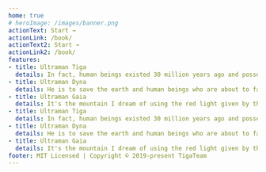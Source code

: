 ```yaml
---
home: true
# heroImage: /images/banner.png
actionText: Start →
actionLink: /book/
actionText2: Start →
actionLink2: /book/
features:
- title: Ultraman Tiga
  details: In fact, human beings existed 30 million years ago and possessed high technology, which is called super ancient times. Dija Altman was a super ancient giant of light who came to the earth from Orion 30 million years ago. However, after he came to the earth, he degenerated into a dark giant for unknown reasons. After eliminating the monster, dark diga and his three dark companions defeated all the giants to dominate the super ancient world. However, under the persuasion of the earth defense team leader Youlian (also translated as youshalei), the leader of the earth defense team at that time, suggested that the dark would become a dark giant Degas abandoned the secret and took away the power of light from his three dark companions, and sealed the three dark giants into the warriors of light.
- title: Ultraman Dyna
  details: He is to save the earth and human beings who are about to face a new era of new fields. He integrates the new giant of light in the universe with the flying bird letter of super guts. He transforms himself with the help of flash sword, and has the same body posture and the same ability of shape change as dija Altman. Dana Altman and birdsong are completely one entity. The giant of light appeared after Degas, and the specific birthplace is unknown.
- title: Ultraman Gaia
  details: It's the mountain I dream of using the red light given by the earth's earth to transform into the earth like red giant Gaia Altman. Undoubtedly, Gaia is the representation of my dream. Therefore, his character is as kind and gentle as "my dream", and he is an aut warrior with rich skills.
- title: Ultraman Tiga
  details: In fact, human beings existed 30 million years ago and possessed high technology, which is called super ancient times. Dija Altman was a super ancient giant of light who came to the earth from Orion 30 million years ago. However, after he came to the earth, he degenerated into a dark giant for unknown reasons. After eliminating the monster, dark diga and his three dark companions defeated all the giants to dominate the super ancient world. However, under the persuasion of the earth defense team leader Youlian (also translated as youshalei), the leader of the earth defense team at that time, suggested that the dark would become a dark giant Degas abandoned the secret and took away the power of light from his three dark companions, and sealed the three dark giants into the warriors of light.
- title: Ultraman Dyna
  details: He is to save the earth and human beings who are about to face a new era of new fields. He integrates the new giant of light in the universe with the flying bird letter of super guts. He transforms himself with the help of flash sword, and has the same body posture and the same ability of shape change as dija Altman. Dana Altman and birdsong are completely one entity. The giant of light appeared after Degas, and the specific birthplace is unknown.
- title: Ultraman Gaia
  details: It's the mountain I dream of using the red light given by the earth's earth to transform into the earth like red giant Gaia Altman. Undoubtedly, Gaia is the representation of my dream. Therefore, his character is as kind and gentle as "my dream", and he is an aut warrior with rich skills.
footer: MIT Licensed | Copyright © 2019-present TigaTeam
---
```

<!-- # README
A vuepress template

::: tip
This is a tip
:::

::: warning
This is a warning
:::

::: danger
This is a dangerous warning

::: -
